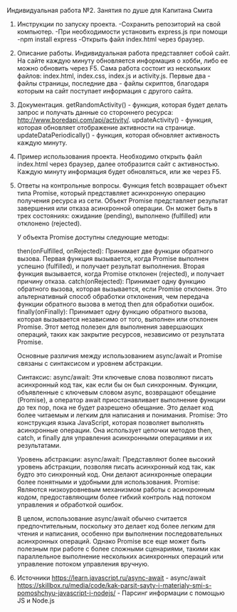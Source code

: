 Индивидуальная работа №2. Занятия по душе для Капитана Смита

1. Инструкции по запуску проекта.
  -Сохранить репозиторий на свой компьютер.
  -При необходимости установить express.js при помощи -npm install express
  -Открыть файл index.html через браузер.
3. Описание работы.
   Индивидуальная работа представляет собой сайт. На сайте каждую минуту обновляется информация о хобби, либо ее можно обновить через F5. Сама работа состоит из нескольких файлов: index.html, index.css, index.js и activity.js. Первые два - файлы страницы, последние два - файлы скриптов, благодаря которым на сайт поступает информация с другого сайта.
4. Документация.
   getRandomActivity() - функция, которая будет делать запрос и получать данные со стороннего ресурса: http://www.boredapi.com/api/activity/.
   updateActivity() - функция, которая обновляет отображение активности на странице.
   updateDataPeriodically() - функция, которая обновляет активность каждую минуту.
5. Пример использования проекта.
   Необходимо открыть файл index.html через браузер, далее отобразится сайт с активностью. Каждую минуту информация будет обновляться, или же через F5.
6. Ответы на контрольные вопросы.
   Функция fetch возвращает объект типа Promise, который представляет асинхронную операцию получения ресурса из сети. Объект Promise представляет результат завершения или отказа асинхронной операции. Он может быть в трех состояниях: ожидание (pending), выполнено (fulfilled) или отклонено (rejected).

   У объекта Promise доступны следующие методы:

    then(onFulfilled, onRejected): Принимает две функции обратного вызова. Первая функция вызывается, когда Promise выполнен успешно (fulfilled), и получает результат выполнения. Вторая функция вызывается, когда Promise отклонен (rejected), и получает причину отказа.
    catch(onRejected): Принимает одну функцию обратного вызова, которая вызывается, если Promise отклонен. Это альтернативный способ обработки отклонения, чем передача функции обратного вызова в метод then для обработки ошибок.
    finally(onFinally): Принимает одну функцию обратного вызова, которая вызывается независимо от того, выполнен или отклонен Promise. Этот метод полезен для выполнения завершающих операций, таких как закрытие ресурсов, независимо от результата Promise.

   Основные различия между использованием async/await и Promise связаны с синтаксисом и уровнем абстракции.

    Синтаксис:
        async/await: Эти ключевые слова позволяют писать асинхронный код так, как если бы он был синхронным. Функции, объявленные с ключевым словом async, возвращают обещание (Promise), а оператор await приостанавливает выполнение функции до тех пор, пока не будет разрешено обещание. Это делает код более читаемым и легким для написания и понимания.
        Promise: Это конструкция языка JavaScript, которая позволяет выполнять асинхронные операции. Она использует цепочки методов then, catch, и finally для управления асинхронными операциями и их результатами.

    Уровень абстракции:
        async/await: Представляют более высокий уровень абстракции, позволяя писать асинхронный код так, как будто это синхронный код. Они делают асинхронные операции более понятными и удобными для использования.
        Promise: Являются низкоуровневым механизмом работы с асинхронным кодом, предоставляющим более гибкий контроль над потоком управления и обработкой ошибок.

    В целом, использование async/await обычно считается предпочтительным, поскольку это делает код более легким для чтения и написания, особенно при выполнении последовательных асинхронных операций. Однако Promise все еще может быть полезным при работе с более сложными сценариями, такими как параллельное выполнение нескольких асинхронных операций или управление потоком управления вручную.
7. Источники
   https://learn.javascript.ru/async-await - async/await
   https://skillbox.ru/media/code/kak-parsit-sayty-i-materialy-smi-s-pomoshchyu-javascript-i-nodejs/ - Парсинг информации с помощью JS и Node.js
